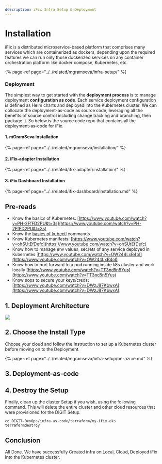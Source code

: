 ```yaml
---
description: iFix Infra Setup & Deployment
---
```


# Installation

iFix is a distributed microservice-based platform that comprises many services which are containerized as dockers, depending upon the required features we can run only those dockerized services on any container orchestration platform like docker compose, Kubernetes, etc.

{% page-ref page="../../related/mgramseva/infra-setup/" %}

### Deployment

The simplest way to get started with the **deployment process** is to manage deployment **configuration as code**. Each service deployment configuration is defined as Helm charts and deployed into the Kubernetes cluster. We can collocate the deployment-as-code as source code, leveraging all the benefits of source control including change tracking and branching, then package it. So below is the source code repo that contains all the deployment-as-code for iFix.

#### 1. mGramSeva Installation

{% page-ref page="../../related/mgramseva/installation/" %}

#### 2. iFix-adapter Installation

{% page-ref page="../../related/ifix-adapter/installation/" %}

#### 3. iFix Dashboard Installation

{% page-ref page="../../related/ifix-dashboard/installation.md" %}



##  <a id="pre-read"></a>

## Pre-reads <a id="pre-read"></a>

* Know the basics of Kubernetes: [https://www.youtube.com/watch?v=PH-2FfFD2PU&t=3s](https://www.youtube.com/watch?v=PH-2FfFD2PU&t=3s)
* Know the [basics of kubectl](https://www.tutorialspoint.com/kubernetes/kubernetes_kubectl_commands.htm) commands
* Know Kubernetes manifests: [https://www.youtube.com/watch?v=ohSUtEfDefc](https://www.youtube.com/watch?v=ohSUtEfDefc)
* Know how to manage env values, secrets of any service deployed in Kubernetes [https://www.youtube.com/watch?v=OW244LxB4oI](https://www.youtube.com/watch?v=OW244LxB4oI)
* Know how to port forward to a pod running inside k8s cluster and work locally [https://www.youtube.com/watch?v=TT3nd5n5Yus](https://www.youtube.com/watch?v=TT3nd5n5Yus)
* Know sops to secure your keys/creds: [https://www.youtube.com/watch?v=DWzJ87KbwxA](https://www.youtube.com/watch?v=DWzJ87KbwxA)

## 1. Deployment Architecture <a id="v-1-choose-the-cloud"></a>

![](https://lh4.googleusercontent.com/JkymqACmPBvb3Y77UrqghaQifq1YYC_IfujLtK9eaXcIcMwvkBBx0thuGO7UD2BssAflbyyE2u9teNkqKLywDet09cl0fVO6GfgqFnRjUIRSLahvj5v7mT97sl8MKuYcFj2qfntM8Zs=s0)

## 2. Choose the Install Type <a id="v-1-choose-the-cloud"></a>

Choose your cloud and follow the Instruction to set up a Kubernetes cluster before moving on to the Deployment.

{% page-ref page="../../related/mgramseva/infra-setup/on-azure.md" %}



## 3. Deployment-as-code

## 4. Destroy the Setup <a id="5-destroy-the-cluster"></a>

Finally, clean up the cluster Setup if you wish, using the following command. This will delete the entire cluster and other cloud resources that were provisioned for the DIGIT Setup.

```text
cd DIGIT-DevOps/infra-as-code/terraform/my-ifix-eks
terraformdestroy​
```

## Conclusion <a id="conclusion"></a>

All Done. We have successfully Created infra on Local, Cloud, Deployed iFix into the Kubernetes cluster.

